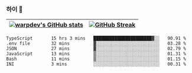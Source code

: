 
### 하이 👋
[![warpdev's GitHub stats](https://github-readme-stats.vercel.app/api?username=warpdev&show_icons=true&theme=vue-dark)](#) |[![GitHub Streak](https://github-readme-streak-stats.herokuapp.com/?user=warpdev&theme=dark)](#)
--- | --- |
<!--START_SECTION:waka-->

```text
TypeScript       15 hrs 3 mins   ██████████████████████▓░░   90.91 %
.env file        32 mins         ▓░░░░░░░░░░░░░░░░░░░░░░░░   03.28 %
JSON             27 mins         ▓░░░░░░░░░░░░░░░░░░░░░░░░   02.79 %
JavaScript       13 mins         ▒░░░░░░░░░░░░░░░░░░░░░░░░   01.31 %
Bash             11 mins         ▒░░░░░░░░░░░░░░░░░░░░░░░░   01.15 %
INI              3 mins          ░░░░░░░░░░░░░░░░░░░░░░░░░   00.31 %
```

<!--END_SECTION:waka-->

<!--
**warpdev/warpdev** is a ✨ _special_ ✨ repository because its `README.md` (this file) appears on your GitHub profile.

Here are some ideas to get you started:

- 🔭 I’m currently working on ...
- 🌱 I’m currently learning ...
- 👯 I’m looking to collaborate on ...
- 🤔 I’m looking for help with ...
- 💬 Ask me about ...
- 📫 How to reach me: ...
- 😄 Pronouns: ...
- ⚡ Fun fact: ...
-->
